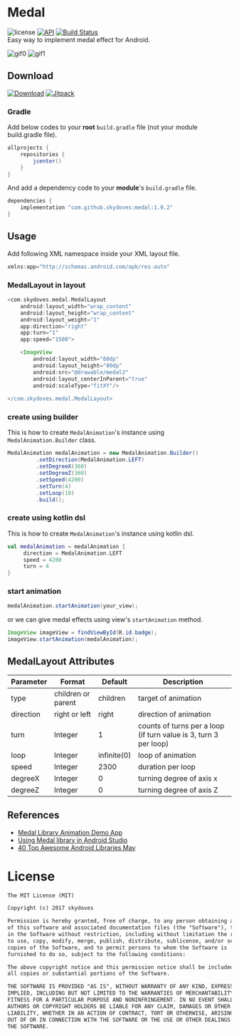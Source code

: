 # Medal
![license](https://img.shields.io/badge/license-MIT%20License-blue.svg)
[![API](https://img.shields.io/badge/API-15%2B-brightgreen.svg?style=flat)](https://android-arsenal.com/api?level=15)
[![Build Status](https://travis-ci.org/skydoves/Medal.svg?branch=master)](https://travis-ci.org/skydoves/Medal) </br>
Easy way to implement medal effect for Android. <br>

![gif0](https://user-images.githubusercontent.com/24237865/53584338-b8b5db00-3bc6-11e9-8cfd-9c8f2ad7cc90.gif)
![gif1](https://user-images.githubusercontent.com/24237865/53584339-b94e7180-3bc6-11e9-8518-1bbb87b8f4ae.gif)

## Download
[![Download](https://api.bintray.com/packages/devmagician/maven/medal/images/download.svg)](https://bintray.com/devmagician/maven/medal/_latestVersion)
[![Jitpack](https://jitpack.io/v/skydoves/Medal.svg)](https://jitpack.io/#skydoves/Medal)

### Gradle
Add below codes to your **root** `build.gradle` file (not your module build.gradle file).
```gradle
allprojects {
    repositories {
        jcenter()
    }
}
```

And add a dependency code to your **module**'s `build.gradle` file.

```gradle
dependencies {
    implementation "com.github.skydoves:medal:1.0.2"
}
```

## Usage
Add following XML namespace inside your XML layout file.

```gradle
xmlns:app="http://schemas.android.com/apk/res-auto"
```

### MedalLayout in layout
```gradle
<com.skydoves.medal.MedalLayout
    android:layout_width="wrap_content"
    android:layout_height="wrap_content"
    android:layout_weight="1"
    app:direction="right"
    app:turn="1"
    app:speed="1500">

    <ImageView
        android:layout_width="80dp"
        android:layout_height="80dp"
        android:src="@drawable/medal2"
        android:layout_centerInParent="true"
        android:scaleType="fitXY"/>
  
</com.skydoves.medal.MedalLayout>
```

### create using builder
This is how to create `MedalAnimation`'s instance using `MedalAnimation.Builder` class.
```java
MedalAnimation medalAnimation = new MedalAnimation.Builder()
         .setDirection(MedalAnimation.LEFT)
         .setDegreeX(360)
         .setDegreeZ(360)
         .setSpeed(4200)
         .setTurn(4)
         .setLoop(10)
         .build();
```

### create using kotlin dsl
This is how to create `MedalAnimation`'s instance using kotlin dsl.
```kotlin 
val medalAnimation = medalAnimation {
     direction = MedalAnimation.LEFT
     speed = 4200
     turn = 4
}
```

### start animation
```java
medalAnimation.startAnimation(your_view);
```

or we can give medal effects using view's `startAnimation` method.

```java
ImageView imageView = findViewById(R.id.badge);
imageView.startAnimation(medalAnimation);
```

## MedalLayout Attributes
Parameter  |  Format  |  Default  |  Description
--- | --- | --- | ---
type | children or parent | children | target of animation
direction | right or left | right | direction of animation
turn | Integer | 1 | counts of turns per a loop (if turn value is 3, turn 3 per loop)
loop | Integer | infinite(0) | loop of animation
speed | Integer | 2300 | duration per loop
degreeX | Integer | 0 |  turning degree of axis x
degreeZ | Integer | 0 | turning degree of axis Z

## References
- [Medal Library Animation Demo App](http://www.digitalmirko.com/androidMedalLibraryAnimationDemoApp.html)
- [Using Medal library in Android Studio](https://www.youtube.com/watch?v=ohUWduZTZ-Y)
- [40 Top Awesome Android Libraries May](https://medium.com/pongploydev/top-android-libraries-may-september-2017-for-android-developer-library-github-280859685963)

# License
```xml
The MIT License (MIT)

Copyright (c) 2017 skydoves

Permission is hereby granted, free of charge, to any person obtaining a copy
of this software and associated documentation files (the "Software"), to deal
in the Software without restriction, including without limitation the rights
to use, copy, modify, merge, publish, distribute, sublicense, and/or sell
copies of the Software, and to permit persons to whom the Software is
furnished to do so, subject to the following conditions:

The above copyright notice and this permission notice shall be included in
all copies or substantial portions of the Software.

THE SOFTWARE IS PROVIDED "AS IS", WITHOUT WARRANTY OF ANY KIND, EXPRESS OR
IMPLIED, INCLUDING BUT NOT LIMITED TO THE WARRANTIES OF MERCHANTABILITY,
FITNESS FOR A PARTICULAR PURPOSE AND NONINFRINGEMENT. IN NO EVENT SHALL THE
AUTHORS OR COPYRIGHT HOLDERS BE LIABLE FOR ANY CLAIM, DAMAGES OR OTHER
LIABILITY, WHETHER IN AN ACTION OF CONTRACT, TORT OR OTHERWISE, ARISING FROM,
OUT OF OR IN CONNECTION WITH THE SOFTWARE OR THE USE OR OTHER DEALINGS IN
THE SOFTWARE.
```
